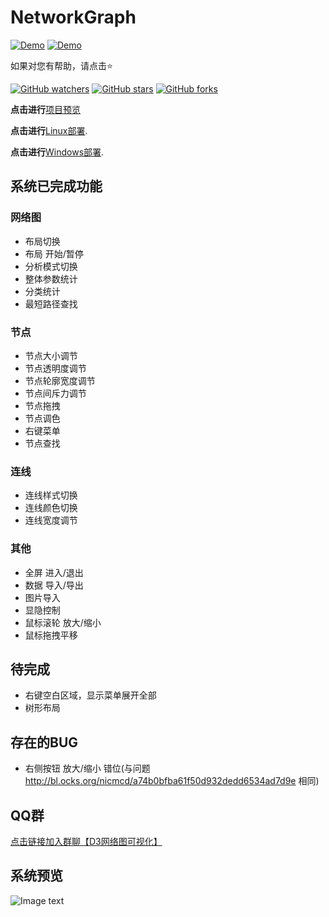 # NetworkGraph

[![Demo](https://img.shields.io/badge/D3-NetworkGraph-green.svg)](http://148.70.238.152/)
[![Demo](https://img.shields.io/badge/license-MIT-lightgrey.svg)](https://github.com/iaboaix/NetworkGraph/LICENSE)

如果对您有帮助，请点击:star:  

[![GitHub watchers](https://img.shields.io/github/watchers/iaboaix/NetworkGraph.svg?style=social&label=Watch)](https://github.com/iaboaix/NetworkGraph)
[![GitHub stars](https://img.shields.io/github/stars/iaboaix/NetworkGraph.svg?style=social)](https://github.com/iaboaix/NetworkGraph)
[![GitHub forks](https://img.shields.io/github/forks/iaboaix/NetworkGraph.svg?style=social)](https://github.com/iaboaix/NetworkGraph/fork)

**点击进行**[项目预览](http://148.70.238.152/)  

**点击进行**[Linux部署](https://github.com/iaboaix/NetworkGraph/blob/master/QuickStartLinux).  

**点击进行**[Windows部署](https://github.com/iaboaix/NetworkGraph/blob/master/QuickStartWindows.txt).  

## 系统已完成功能
### 网络图
- 布局切换  
- 布局 开始/暂停  
- 分析模式切换  
- 整体参数统计  
- 分类统计  
- 最短路径查找  

### 节点
- 节点大小调节  
- 节点透明度调节  
- 节点轮廓宽度调节  
- 节点间斥力调节  
- 节点拖拽  
- 节点调色  
- 右键菜单  
- 节点查找  

### 连线
- 连线样式切换  
- 连线颜色切换  
- 连线宽度调节  

### 其他
- 全屏 进入/退出
- 数据 导入/导出  
- 图片导入  
- 显隐控制  
- 鼠标滚轮 放大/缩小  
- 鼠标拖拽平移  

## 待完成
- 右键空白区域，显示菜单展开全部  
- 树形布局  

## 存在的BUG
- 右侧按钮 放大/缩小 错位(与问题 http://bl.ocks.org/nicmcd/a74b0bfba61f50d932dedd6534ad7d9e 相同)  

## QQ群
[点击链接加入群聊【D3网络图可视化】](https://jq.qq.com/?_wv=1027&k=5oRv4zr)  

## 系统预览
![Image text](https://github.com/iaboaix/NetworkGraph/blob/master/preview.jpg)
